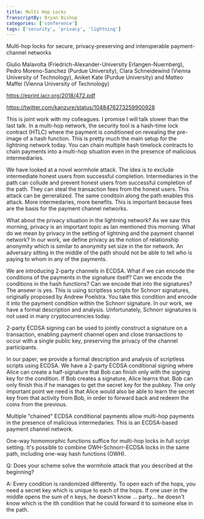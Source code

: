 ```yaml
---
title: Multi Hop Locks
TranscriptBy: Bryan Bishop
categories: ['conference']
tags: ['security', 'privacy', 'lightning']
---
```


Multi-hop locks for secure, privacy-preserving and interoperable payment-channel networks

Giulio Malavolta (Friedrich-Alexander-University Erlangen-Nuernberg), Pedro Moreno-Sanchez (Purdue University), Clara Schneidewind (Vienna University of Technology), Aniket Kate (Purdue University) and Matteo Maffei (Vienna University of Technology)

<https://eprint.iacr.org/2018/472.pdf>

<https://twitter.com/kanzure/status/1048476273259900928>

This is joint work with my colleagues. I promise I will talk slower than the last talk. In a multi-hop network, the security tool is a hash-time lock contract (HTLC) where the payment is conditioned on revealing the pre-image of a hash function. This is pretty much the main setup for the lightning network today. You can chain multiple hash timelock contracts to chain payments into a multi-hop situation even in the presence of malicious intermediaries.

We have looked at a novel wormhole attack. The idea is to exclude intermediate honest users from successful completion. Intermediaries in the path can collude and prevent honest users from successful completion of the path. They can steal the transaction fees from the honest users. This attack can be generalized. The same conditoin along the path enables this attack. More intermedaries, more benefits. This is important because fees are the basis for the payment channel networks.

What about the privacy situation in the lightning network? As we saw this morning, privacy is an important topic as Ian mentioned this morning. What do we mean by privacy in the setting of lightning and the payment channel network? In our work, we define privacy as the notion of relationship anonymity which is similar to anonymity set size in the tor network. An adversary sitting in the middle of the path should not be able to tell who is paying to whom in any of the payments.

We are introducing 2-party channels in ECDSA. What if we can encode the conditions of the payments in the signature itself? Can we encode the conditions in the hash functions? Can we encode that into the signatures? The ansewr is yes. This is using scriptless scripts for Schnorr signatures, originally proposed by Andrew Poelstra. You take this condition and encode it into the payment condition within the Schnorr signature. In our work, we have a formal description and analysis. Unfortunately, Schnorr signatures is not used in many cryptocurrencies today.

2-party ECDSA signing can be used to jointly construct a signature on a transaction, enabling payment channel open and close transactions to occur with a single public key, preserving the privacy of the channel participants.

In our paper, we provide a formal description and analysis of scriptless scripts using ECDSA. We have a 2-party ECDSA conditional signing where Alice can create a half-signature that Bob can finish only with the signing key for the condition. If Bob creates a signature, Alice learns that. Bob can only finish this if he manages to get the secret key for the pubkey. The only important point we need is that Alice would also be able to learn the secret key from that activity from Bob, in order to forward back and redeem the coins from the previous.

Multiple "chained" ECDSA conditional payments allow multi-hop payments in the presence of malicious intermedaries. This is an ECDSA-based payment channel network.

One-way homomorphic functions suffice for multi-hop locks in full script setting. It's possible to combine OWH-Schnorr-ECDSA locks in the same path, including one-way hash functions (OWH).

Q: Does your scheme solve the wormhole attack that you described at the beginning?

A: Every condition is randomized differently. To open each of the hops, you need a secret key which is unique to each of the hops. If one user in the middle opens the sum of n keys, he doesn't know ... party... he doesn't know which is the ith condition that he could forward it to someone else in the path.

